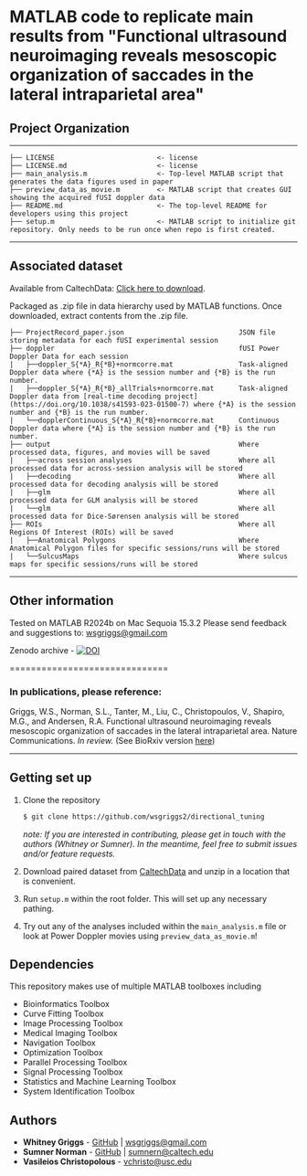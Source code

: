 # MATLAB code to replicate main results from "Functional ultrasound neuroimaging reveals mesoscopic organization of saccades in the lateral intraparietal area"


## Project Organization
------------
    
    ├── LICENSE                         <- license
    ├── LICENSE.md                      <- license
    ├── main_analysis.m                 <- Top-level MATLAB script that generates the data figures used in paper
    ├── preview_data_as_movie.m         <- MATLAB script that creates GUI showing the acquired fUSI doppler data
    ├── README.md                       <- The top-level README for developers using this project
    ├── setup.m                         <- MATLAB script to initialize git repository. Only needs to be run once when repo is first created.

------------
## Associated dataset
Available from CaltechData: [Click here to download](https://doi.org/10.22002/p5jan-02r60). 

Packaged as .zip file in data hierarchy used by MATLAB functions. Once downloaded, extract contents from the .zip file.
   
    ├── ProjectRecord_paper.json                            JSON file storing metadata for each fUSI experimental session
    ├── doppler                                             fUSI Power Doppler Data for each session
    |   ├──doppler_S{*A}_R{*B}+normcorre.mat                Task-aligned Doppler data where {*A} is the session number and {*B} is the run number.
    |   ├──doppler_S{*A}_R{*B}_allTrials+normcorre.mat      Task-aligned Doppler data from [real-time decoding project](https://doi.org/10.1038/s41593-023-01500-7) where {*A} is the session number and {*B} is the run number.
    |   └──dopplerContinuous_S{*A}_R{*B}+normcorre.mat      Continuous Doppler data where {*A} is the session number and {*B} is the run number.
    ├── output                                              Where processed data, figures, and movies will be saved
    |   ├──across session analyses                          Where all processed data for across-session analysis will be stored
    |   ├──decoding                                         Where all processed data for decoding analysis will be stored
    |   ├──glm                                              Where all processed data for GLM analysis will be stored
    |   └──glm                                              Where all processed data for Dice-Sørensen analysis will be stored
    ├── ROIs                                                Where all Regions Of Interest (ROIs) will be saved
    |   ├──Anatomical Polygons                              Where Anatomical Polygon files for specific sessions/runs will be stored
    |   └──SulcusMaps                                       Where sulcus maps for specific sessions/runs will be stored



------------
## Other information
Tested on MATLAB R2024b on Mac Sequoia 15.3.2
Please send feedback and suggestions to: [wsgriggs@gmail.com](mailto:wsgriggs@gmail.com)

Zenodo archive - 
[![DOI](https://zenodo.org/badge/755770495.svg)](https://zenodo.org/doi/10.5281/zenodo.15122175)

==============================

### In publications, please reference:
Griggs, W.S., Norman, S.L., Tanter, M., Liu, C., Christopoulos, V., Shapiro, M.G., and Andersen, R.A. Functional ultrasound neuroimaging reveals mesoscopic organization of saccades in the lateral intraparietal area. Nature Communications. _In review._ (See BioRxiv version [here](https://www.biorxiv.org/content/10.1101/2024.06.28.600796v1))

------------
## Getting set up

1. Clone the repository 

    ```bash
    $ git clone https://github.com/wsgriggs2/directional_tuning
    ```
    *note: If you are interested in contributing, please get in touch with the authors (Whitney or Sumner). In the meantime, feel free to submit issues and/or feature requests.*

2. Download paired dataset from [CaltechData](https://doi.org/10.22002/p5jan-02r60) and unzip in a location that is convenient.

3. Run `setup.m` within the root folder. This will set up any necessary pathing.

4. Try out any of the analyses included within the `main_analysis.m` file or look at Power Doppler movies using `preview_data_as_movie.m`!

## Dependencies

This repository makes use of multiple MATLAB toolboxes including
* Bioinformatics Toolbox
* Curve Fitting Toolbox
* Image Processing Toolbox
* Medical Imaging Toolbox
* Navigation Toolbox
* Optimization Toolbox
* Parallel Processing Toolbox
* Signal Processing Toolbox
* Statistics and Machine Learning Toolbox
* System Identification Toolbox
 

## Authors
* **Whitney Griggs** - [GitHub](https://github.com/wsgriggs2) | [wsgriggs@gmail.com](mailto:wsgriggs@caltech.edu)
* **Sumner Norman** - [GitHub](https://github.com/sumner15) | [sumnern@caltech.edu](mailto:sumnern@caltech.edu)
* **Vasileios Christopolous** - [vchristo@usc.edu](mailto:vchristo@usc.edu) 


